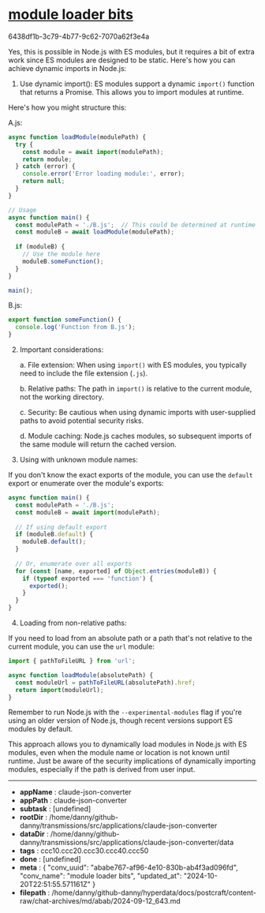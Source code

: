 # [module loader bits](https://claude.ai/chat/ababe767-af96-4e10-830b-ab4f3ad096fd)

6438df1b-3c79-4b77-9c62-7070a62f3e4a

 Yes, this is possible in Node.js with ES modules, but it requires a bit of extra work since ES modules are designed to be static. Here's how you can achieve dynamic imports in Node.js:

1. Use dynamic import():
   ES modules support a dynamic `import()` function that returns a Promise. This allows you to import modules at runtime.

Here's how you might structure this:

A.js:
```javascript
async function loadModule(modulePath) {
  try {
    const module = await import(modulePath);
    return module;
  } catch (error) {
    console.error('Error loading module:', error);
    return null;
  }
}

// Usage
async function main() {
  const modulePath = './B.js';  // This could be determined at runtime
  const moduleB = await loadModule(modulePath);
  
  if (moduleB) {
    // Use the module here
    moduleB.someFunction();
  }
}

main();
```

B.js:
```javascript
export function someFunction() {
  console.log('Function from B.js');
}
```

2. Important considerations:

   a. File extension: When using `import()` with ES modules, you typically need to include the file extension (`.js`).

   b. Relative paths: The path in `import()` is relative to the current module, not the working directory.

   c. Security: Be cautious when using dynamic imports with user-supplied paths to avoid potential security risks.

   d. Module caching: Node.js caches modules, so subsequent imports of the same module will return the cached version.

3. Using with unknown module names:

If you don't know the exact exports of the module, you can use the `default` export or enumerate over the module's exports:

```javascript
async function main() {
  const modulePath = './B.js';
  const moduleB = await import(modulePath);
  
  // If using default export
  if (moduleB.default) {
    moduleB.default();
  }
  
  // Or, enumerate over all exports
  for (const [name, exported] of Object.entries(moduleB)) {
    if (typeof exported === 'function') {
      exported();
    }
  }
}
```

4. Loading from non-relative paths:

If you need to load from an absolute path or a path that's not relative to the current module, you can use the `url` module:

```javascript
import { pathToFileURL } from 'url';

async function loadModule(absolutePath) {
  const moduleUrl = pathToFileURL(absolutePath).href;
  return import(moduleUrl);
}
```

Remember to run Node.js with the `--experimental-modules` flag if you're using an older version of Node.js, though recent versions support ES modules by default.

This approach allows you to dynamically load modules in Node.js with ES modules, even when the module name or location is not known until runtime. Just be aware of the security implications of dynamically importing modules, especially if the path is derived from user input.

---

* **appName** : claude-json-converter
* **appPath** : claude-json-converter
* **subtask** : [undefined]
* **rootDir** : /home/danny/github-danny/transmissions/src/applications/claude-json-converter
* **dataDir** : /home/danny/github-danny/transmissions/src/applications/claude-json-converter/data
* **tags** : ccc10.ccc20.ccc30.ccc40.ccc50
* **done** : [undefined]
* **meta** : {
  "conv_uuid": "ababe767-af96-4e10-830b-ab4f3ad096fd",
  "conv_name": "module loader bits",
  "updated_at": "2024-10-20T22:51:55.571161Z"
}
* **filepath** : /home/danny/github-danny/hyperdata/docs/postcraft/content-raw/chat-archives/md/abab/2024-09-12_643.md